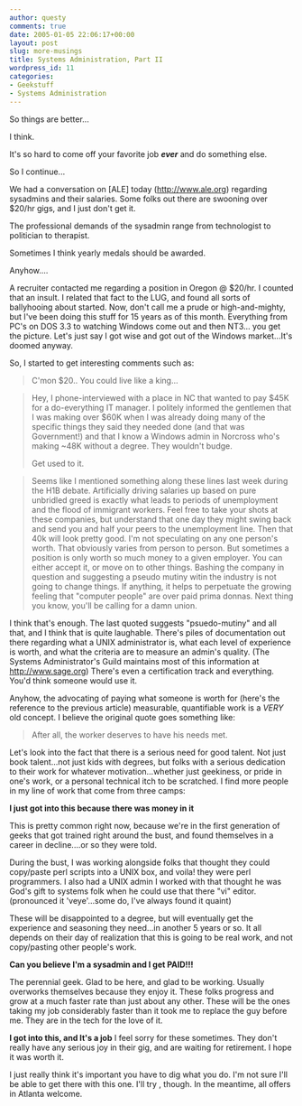 ```yaml
---
author: questy
comments: true
date: 2005-01-05 22:06:17+00:00
layout: post
slug: more-musings
title: Systems Administration, Part II
wordpress_id: 11
categories:
- Geekstuff
- Systems Administration
---
```


So things are better...

I think.

It's so hard to come off your favorite job **_ever_** and do something else.

So I continue...

We had a conversation on [ALE] today (http://www.ale.org) regarding sysadmins and their salaries. Some folks out there are swooning over $20/hr gigs, and I just don't get it.

The professional demands of the sysadmin range from technologist to politician to therapist.

Sometimes I think yearly medals should be awarded.

Anyhow....

A recruiter contacted me regarding a position in Oregon @ $20/hr. I counted that an insult. I related that fact to the LUG, and found all sorts of ballyhooing about started. Now, don't call me a prude or high-and-mighty, but I've been doing this stuff for 15 years as of this month. Everything from PC's on DOS 3.3 to watching Windows come out and then NT3... you get the picture. Let's just say I got wise and got out of the Windows market...It's doomed anyway.

So, I started to get interesting comments such as:


<blockquote>C'mon $20.. You could live like a king...</blockquote>




<blockquote>Hey, I phone-interviewed with a place in NC that wanted to pay $45K for a do-everything IT manager. I politely informed the gentlemen that I was making over $60K when I was already doing many of the specific things they said they needed done (and that was Government!) and that I know a Windows admin in Norcross who's making ~48K without a degree.
They wouldn't budge.

Get used to it.</blockquote>




<blockquote>Seems like I mentioned something along these lines last week during the H1B debate. Artificially driving salaries up based on pure unbridled greed is exactly what leads to periods of unemployment and the flood of immigrant workers. Feel free to take your shots at these companies, but understand that one day they might swing back and send you and half your peers to the unemployment line. Then that 40k will look pretty good. I'm not speculating on any one person's worth. That obviously varies from person to person. But sometimes a position is only worth so much money to a given employer. You can either accept it, or move on to other things. Bashing the company in question and suggesting a pseudo mutiny witin the industry is not going to change things. If anything, it helps to perpetuate the growing feeling that "computer people" are over paid prima donnas. Next thing you know, you'll be calling for a damn union.</blockquote>


I think that's enough. The last quoted suggests "psuedo-mutiny" and all that, and I think that is quite laughable. There's piles of documentation out there regarding what a UNIX administrator is, what each level of experience is worth, and what the criteria are to measure an admin's quality. (The Systems Administrator's Guild maintains most of this information at http://www.sage.org) There's even a certification track and everything. You'd think someone would use it.

Anyhow, the advocating of paying what someone is worth for (here's the reference to the previous article) measurable, quantifiable work is a *VERY* old concept. I believe the original quote goes something like:


<blockquote>After all, the worker deserves to have his needs met.</blockquote>


Let's look into the fact that there is a serious need for good talent. Not just book talent...not just kids with degrees, but folks with a serious dedication to their work for whatever motivation...whether just geekiness, or pride in one's work, or a personal technical itch to be scratched. I find more people in my line of work that come from three camps:

**I just got into this because there was money in it**

This is pretty common right now, because we're in the first generation of geeks that got trained right around the bust, and found themselves in a career in decline....or so they were told.

During the bust, I was working alongside folks that thought they could copy/paste perl scripts into a UNIX box, and voila! they were perl programmers. I also had a UNIX admin I worked with that thought he was God's gift to systems folk when he could use that there "vi" editor. (pronounced it 'veye'...some do, I've always found it quaint)

These will be disappointed to a degree, but will eventually get the experience and seasoning they need...in another 5 years or so. It all depends on their day of realization that this is going to be real work, and not copy/pasting other people's work.

**Can you believe I'm a sysadmin and I get PAID!!!**

The perennial geek. Glad to be here, and glad to be working. Usually overworks themselves because they enjoy it. These folks progress and grow at a much faster rate than just about any other. These will be the ones taking my job considerably faster than it took me to replace the guy before me. They are in the tech for the love of it.

**I got into this, and It's a job**
I feel sorry for these sometimes. They don't really have any serious joy in their gig, and are waiting for retirement. I hope it was worth it.

I just really think it's important you have to dig what you do. I'm not sure I'll be able to get there with this one. I'll try , though. In the meantime, all offers in Atlanta welcome.
